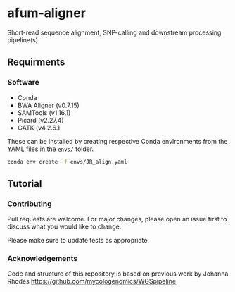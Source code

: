 # afum-aligner

Short-read sequence alignment, SNP-calling and downstream processing pipeline(s)

## Requirments

### Software

- Conda
- BWA Aligner (v0.7.15)
- SAMTools (v1.16.1)
- Picard (v2.27.4)
- GATK (v4.2.6.1

These can be installed by creating respective Conda environments from the YAML files in the `envs/` folder.
```bash
conda env create -f envs/JR_align.yaml
```

## Tutorial


### Contributing 


Pull requests are welcome. For major changes, please open an issue first
to discuss what you would like to change.

Please make sure to update tests as appropriate.

### Acknowledgements

Code and structure of this repository is based on previous work by Johanna Rhodes https://github.com/mycologenomics/WGSpipeline
